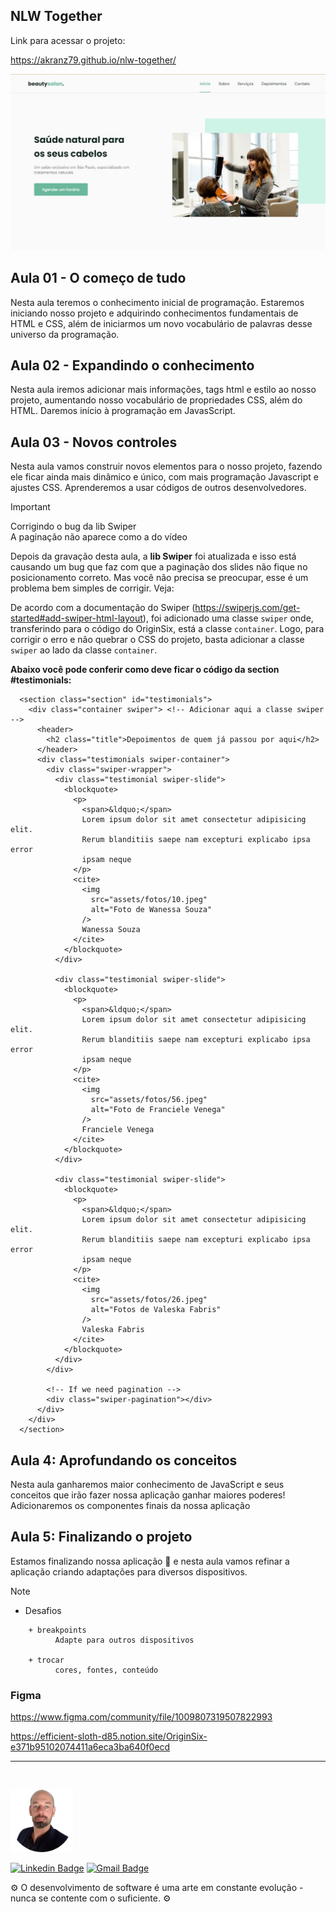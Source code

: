 ## NLW Together

Link para acessar o projeto:

https://akranz79.github.io/nlw-together/

![Imagem](/assets/fotos/Screenshot_1.jpg)


## Aula 01 - O começo de tudo

Nesta aula teremos o conhecimento inicial de programação. Estaremos iniciando nosso projeto e adquirindo conhecimentos fundamentais de HTML e CSS, além de iniciarmos um novo vocabulário de palavras desse universo da programação.



## Aula 02  - Expandindo o conhecimento

Nesta aula iremos adicionar mais informações, tags html e estilo ao nosso projeto, aumentando nosso vocabulário de propriedades CSS, além do HTML. Daremos início à programação em JavasScript.



## Aula 03 - Novos controles

Nesta aula vamos construir novos elementos para o nosso projeto, fazendo ele ficar ainda mais dinâmico e único, com mais programação Javascript e ajustes CSS. Aprenderemos a usar códigos de outros desenvolvedores.

> [!IMPORTANT]
> Corrigindo o bug da lib Swiper <br/>
> A paginação não aparece como a do vídeo

Depois da gravação desta aula, a **lib Swiper** foi atualizada e isso está causando um bug que faz com que a paginação dos slides não fique no posicionamento correto. Mas você não precisa se preocupar, esse é um problema bem simples de corrigir. Veja:

De acordo com a documentação do Swiper (https://swiperjs.com/get-started#add-swiper-html-layout), foi adicionado uma classe `swiper` onde, transferindo para o código do OriginSix, está a classe `container`. Logo, para corrigir o erro e não quebrar o CSS do projeto, basta adicionar a classe `swiper` ao lado da classe `container`.

**Abaixo você pode conferir como deve ficar o código da section  #testimonials:**

<!-- TESTIMONIALS -->
      <section class="section" id="testimonials">
        <div class="container swiper"> <!-- Adicionar aqui a classe swiper -->
          <header>
            <h2 class="title">Depoimentos de quem já passou por aqui</h2>
          </header>
          <div class="testimonials swiper-container">
            <div class="swiper-wrapper">
              <div class="testimonial swiper-slide">
                <blockquote>
                  <p>
                    <span>&ldquo;</span>
                    Lorem ipsum dolor sit amet consectetur adipisicing elit.
                    Rerum blanditiis saepe nam excepturi explicabo ipsa error
                    ipsam neque
                  </p>
                  <cite>
                    <img
                      src="assets/fotos/10.jpeg"
                      alt="Foto de Wanessa Souza"
                    />
                    Wanessa Souza
                  </cite>
                </blockquote>
              </div>

              <div class="testimonial swiper-slide">
                <blockquote>
                  <p>
                    <span>&ldquo;</span>
                    Lorem ipsum dolor sit amet consectetur adipisicing elit.
                    Rerum blanditiis saepe nam excepturi explicabo ipsa error
                    ipsam neque
                  </p>
                  <cite>
                    <img
                      src="assets/fotos/56.jpeg"
                      alt="Foto de Franciele Venega"
                    />
                    Franciele Venega
                  </cite>
                </blockquote>
              </div>

              <div class="testimonial swiper-slide">
                <blockquote>
                  <p>
                    <span>&ldquo;</span>
                    Lorem ipsum dolor sit amet consectetur adipisicing elit.
                    Rerum blanditiis saepe nam excepturi explicabo ipsa error
                    ipsam neque
                  </p>
                  <cite>
                    <img
                      src="assets/fotos/26.jpeg"
                      alt="Fotos de Valeska Fabris"
                    />
                    Valeska Fabris
                  </cite>
                </blockquote>
              </div>
            </div>

            <!-- If we need pagination -->
            <div class="swiper-pagination"></div>
          </div>
        </div>
      </section>


## Aula 4: Aprofundando os conceitos



Nesta aula ganharemos maior conhecimento de JavaScript e seus conceitos que irão fazer nossa aplicação ganhar maiores poderes! Adicionaremos os componentes finais da nossa aplicação



## Aula 5: Finalizando o projeto

Estamos finalizando nossa aplicação 🎉 e nesta aula vamos refinar a aplicação criando adaptações para diversos dispositivos. 

> [!NOTE]
> - Desafios

        + breakpoints
              Adapte para outros dispositivos

        + trocar
              cores, fontes, conteúdo

### Figma

https://www.figma.com/community/file/1009807319507822993

https://efficient-sloth-d85.notion.site/OriginSix-e371b95102074411a6eca3ba640f0ecd

---
<br />

<a href="https://github.com/akranz79/"><img src="https://github.com/akranz79/akranz79/blob/main/img/img2.png" width="100px;" alt="" /> </a>
 
[![Linkedin Badge](https://img.shields.io/badge/-Alexandre-blue?style=flat-square&logo=Linkedin&logoColor=white&link=https://www.linkedin.com/in/akranz/)](https://www.linkedin.com/in/akranz/)
[![Gmail Badge](https://img.shields.io/badge/-ahkranz79@gmail.com-c14438?style=flat-square&logo=Gmail&logoColor=white&link=mailto:ahkranz79@gmail.com)](mailto:ahkranz79@gmail.com)

⚙ O desenvolvimento de software é uma arte em constante evolução - nunca se contente com o suficiente. ⚙

